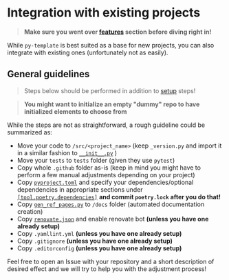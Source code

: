 # Integration with existing projects

> __Make sure you went over
[features](https://inovintell.github.io/docs-template/py-template/functionality/)
section before diving right in!__

While `py-template` is best suited as a base
for new projects, you can also integrate with
existing ones (unfortunately not as easily).

## General guidelines

> Steps below should be performed in addition to
[setup](https://inovintell.github.io/docs-template/py-template/setup/)
steps!

> __You might want to initialize an empty
"dummy" repo to have initialized elements
to choose from__

While the steps are not as straightforward,
a rough guideline could be summarized as:

- Move your code to `/src/<project_name>` (keep
`_version.py` and import it in a similar fashion to
[`__init__.py`](https://github.com/inovintell/py-template/blob/main/src/%7B%7Bcookiecutter.repository%7D%7D/__init__.py)
)
- Move your `tests` to `tests` folder (given they use `pytest`)
- Copy whole `.github` folder as-is (keep in mind you might have to perform
a few manual adjustments depending on your project)
- Copy
[`pyproject.toml`](https://github.com/inovintell/py-template/blob/main/pyproject.toml)
and specify your dependencies/optional dependencies in appropriate
sections under
[`[tool.poetry.dependencies]`](https://github.com/inovintell/py-template/blob/main/pyproject.toml#L19)
__and commit `poetry.lock` after you do that!__
- Copy
[`gen_ref_pages.py`](https://github.com/inovintell/py-template/blob/main/docs/gen_ref_pages.py)
to `/docs` folder (automated documentation creation)
- Copy [`renovate.json`](https://github.com/inovintell/py-template/blob/main/renovate.json)
and enable renovate bot __(unless you have one already setup)__
- Copy `.yamllint.yml` __(unless you have one already setup)__
- Copy `.gitignore` __(unless you have one already setup)__
- Copy `.editorconfig` __(unless you have one already setup)__

Feel free to open an Issue with your repository and a short
description of desired effect and we will try to help you with
the adjustment process!

